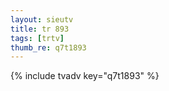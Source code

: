 ```yaml
--- 
layout: sieutv
title: tr 893
tags: [trtv]
thumb_re: q7t1893
---
```

{% include tvadv key="q7t1893" %} 
